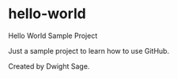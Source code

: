 # hello-world
Hello World Sample Project

Just a sample project to learn how to use GitHub.

Created by Dwight Sage.
